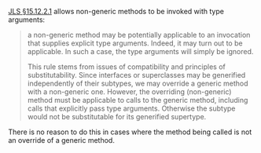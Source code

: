 [JLS §15.12.2.1] allows non-generic methods to be invoked with type arguments:

[JLS §15.12.2.1]: https://docs.oracle.com/javase/specs/jls/se8/html/jls-15.html#jls-15.12.2.1

> a non-generic method may be potentially applicable to an invocation that
> supplies explicit type arguments. Indeed, it may turn out to be applicable. In
> such a case, the type arguments will simply be ignored.
>
> This rule stems from issues of compatibility and principles of
> substitutability. Since interfaces or superclasses may be generified
> independently of their subtypes, we may override a generic method with a
> non-generic one. However, the overriding (non-generic) method must be
> applicable to calls to the generic method, including calls that explicitly
> pass type arguments. Otherwise the subtype would not be substitutable for its
> generified supertype.

There is no reason to do this in cases where the method being called is not an
override of a generic method.
